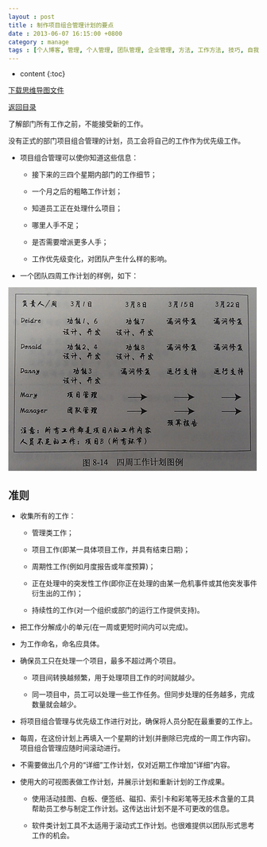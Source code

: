 ```yaml
---
layout : post
title : 制作项目组合管理计划的要点
date : 2013-06-07 16:15:00 +0800
category : manage
tags : [个人博客, 管理, 个人管理, 团队管理, 企业管理, 方法, 工作方法, 技巧, 自我提升]
---
```


* content
{:toc}


[下载思维导图文件](https://docs.google.com/file/d/0B7UFT4BR96esQ0ZDMWQtWkN0Sms/edit?usp=sharing)

[返回目录](/manage/2013/04/07/Behind-closed-doors-secrets-of-great-management/)

了解部门所有工作之前，不能接受新的工作。

没有正式的部门项目组合管理的计划，员工会将自己的工作作为优先级工作。

- 项目组合管理可以使你知道这些信息：

    - 接下来的三四个星期内部门的工作细节；

    - 一个月之后的粗略工作计划；

    - 知道员工正在处理什么项目；

    - 哪里人手不足；

    - 是否需要增派更多人手；

    - 工作优先级变化，对团队产生什么样的影响。

- 一个团队四周工作计划的样例，如下：

![](/styles/images/20130607Production-portfolio-management-program-focused/10JRgM.jpg "四周工作计划图例")

## 准则

- 收集所有的工作：

    - 管理类工作；

    - 项目工作(即某一具体项目工作，并具有结束日期)；

    - 周期性工作(例如月度报告或年度预算)；

    - 正在处理中的突发性工作(即你正在处理的由某一危机事件或其他突发事件衍生出的工作)；

    - 持续性的工作(对一个组织或部门的运行工作提供支持)。

- 把工作分解成小的单元(在一周或更短时间内可以完成)。

- 为工作命名，命名应具体。

- 确保员工只在处理一个项目，最多不超过两个项目。

    - 项目间转换越频繁，用于处理项目工作的时间就越少。

    - 同一项目中，员工可以处理一些工作任务。但同步处理的任务越多，完成数量就会越少。

- 将项目组合管理与优先级工作进行对比，确保将人员分配在最重要的工作上。

- 每周，在这份计划上再填入一个星期的计划(并删除已完成的一周工作内容)。项目组合管理应随时间滚动进行。

- 不需要做出几个月的“详细”工作计划，仅对近期工作增加“详细”内容。

- 使用大的可视图表做工作计划，并展示计划和重新计划的工作成果。

    - 使用活动挂图、白板、便签纸、磁扣、索引卡和彩笔等无技术含量的工具帮助员工参与制定工作计划。这传达出计划不是不可更改的信息。

    - 软件类计划工具不太适用于滚动式工作计划。也很难提供以团队形式思考工作的机会。